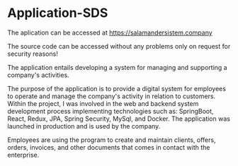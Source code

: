 # Application-SDS

The aplication can be accessed at https://salamandersistem.company

The source code can be accessed without any problems only on request for security reasons!

The application entails developing a system for managing and supporting a company's activities.

The purpose of the application is to provide a digital system for employees to operate and manage the company's activity in relation to customers. Within the project, I was involved in the web and backend system development process implementing technologies such as: SpringBoot, React, Redux, JPA, Spring Security, MySql, and Docker. The application was launched in production and is used by the company.

Employees are using the program to create and maintain clients, offers, orders, invoices, and other documents that comes in contact with the enterprise.
